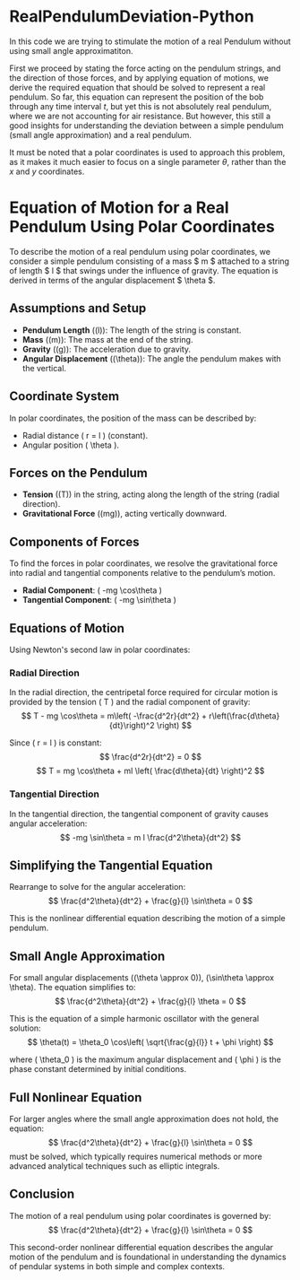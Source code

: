 # RealPendulumDeviation-Python
In this code we are trying to stimulate the motion of a real Pendulum without using small angle approximatiton.

First we proceed by stating the force acting on the pendulum strings, and the direction of those forces, and by applying equation of motions, we derive the required equation that should be solved to represent a real pendulum. So far, this equation can represent the position of the bob through any time interval $t$, but yet this is not absolutely real pendulum, where we are not accounting for air resistance. But however, this still a good insights for understanding the deviation between a simple pendulum (small angle approximation) and a real pendulum.

It must be noted that a polar coordinates is used to approach this problem, as it makes it much easier to focus on a single parameter $\theta$, rather than the $x$ and $y$ coordinates.

# Equation of Motion for a Real Pendulum Using Polar Coordinates

To describe the motion of a real pendulum using polar coordinates, we consider a simple pendulum consisting of a mass $ m $ attached to a string of length $ l $ that swings under the influence of gravity. The equation is derived in terms of the angular displacement $ \theta $.

## Assumptions and Setup

- **Pendulum Length** (\(l\)): The length of the string is constant.
- **Mass** (\(m\)): The mass at the end of the string.
- **Gravity** (\(g\)): The acceleration due to gravity.
- **Angular Displacement** (\(\theta\)): The angle the pendulum makes with the vertical.

## Coordinate System

In polar coordinates, the position of the mass can be described by:
- Radial distance \( r = l \) (constant).
- Angular position \( \theta \).

## Forces on the Pendulum

- **Tension** (\(T\)) in the string, acting along the length of the string (radial direction).
- **Gravitational Force** (\(mg\)), acting vertically downward.

## Components of Forces

To find the forces in polar coordinates, we resolve the gravitational force into radial and tangential components relative to the pendulum’s motion.

- **Radial Component**: \( -mg \cos\theta \)
- **Tangential Component**: \( -mg \sin\theta \)

## Equations of Motion

Using Newton's second law in polar coordinates:

### Radial Direction

In the radial direction, the centripetal force required for circular motion is provided by the tension \( T \) and the radial component of gravity:
$$
T - mg \cos\theta = m\left( -\frac{d^2r}{dt^2} + r\left(\frac{d\theta}{dt}\right)^2 \right)
$$

Since \( r = l \) is constant:
$$
\frac{d^2r}{dt^2} = 0
$$
$$
T = mg \cos\theta + ml \left( \frac{d\theta}{dt} \right)^2
$$

### Tangential Direction

In the tangential direction, the tangential component of gravity causes angular acceleration:
$$
-mg \sin\theta = m l \frac{d^2\theta}{dt^2}
$$

## Simplifying the Tangential Equation

Rearrange to solve for the angular acceleration:
$$
\frac{d^2\theta}{dt^2} + \frac{g}{l} \sin\theta = 0
$$

This is the nonlinear differential equation describing the motion of a simple pendulum.

## Small Angle Approximation

For small angular displacements (\(\theta \approx 0\)), \(\sin\theta \approx \theta\). The equation simplifies to:
$$
\frac{d^2\theta}{dt^2} + \frac{g}{l} \theta = 0
$$

This is the equation of a simple harmonic oscillator with the general solution:
$$
\theta(t) = \theta_0 \cos\left( \sqrt{\frac{g}{l}} t + \phi \right)
$$

where \( \theta_0 \) is the maximum angular displacement and \( \phi \) is the phase constant determined by initial conditions.

## Full Nonlinear Equation

For larger angles where the small angle approximation does not hold, the equation:
$$
\frac{d^2\theta}{dt^2} + \frac{g}{l} \sin\theta = 0
$$
must be solved, which typically requires numerical methods or more advanced analytical techniques such as elliptic integrals.

## Conclusion

The motion of a real pendulum using polar coordinates is governed by:
$$
\frac{d^2\theta}{dt^2} + \frac{g}{l} \sin\theta = 0
$$

This second-order nonlinear differential equation describes the angular motion of the pendulum and is foundational in understanding the dynamics of pendular systems in both simple and complex contexts.
